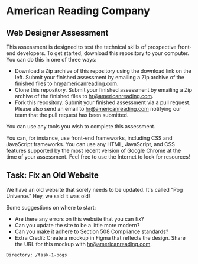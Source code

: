 # American Reading Company #
## Web Designer Assessment ##

This assessment is designed to test the technical skills of prospective front-end developers. To get started, download this
repository to your computer. You can do this in one of three ways:

* Download a Zip archive of this repository using the download link on the left. Submit your finished assessment by emailing a Zip archive of the finished files to hr@americanreading.com.
* Clone this repository. Submit your finished assessment by emailing a Zip archive of the finished files to hr@americanreading.com.
* Fork this repository. Submit your finished assessment via a pull request. Please also send an email to hr@americanreading.com notifying our team that the pull request has been submitted.

You can use any tools you wish to complete this assessment. 

You can, for instance, use front-end frameworks, including CSS and JavaScript frameworks. You can use any HTML, JavaScript, and CSS features supported by the most recent version of Google Chrome at the time of your assessment. Feel free to use the Internet to look for resources!

## Task: Fix an Old Website ##

We have an old website that sorely needs to be updated. It's called "Pog Universe." Hey, we said it was old! 

Some suggestions on where to start:

* Are there any errors on this website that you can fix? 
* Can you update the site to be a little more modern? 
* Can you make it adhere to Section 508 Compliance standards?
* Extra Credit: Create a mockup in Figma that reflects the design. Share the URL for this mockup with hr@americanreading.com.


```
Directory: /task-1-pogs
```

